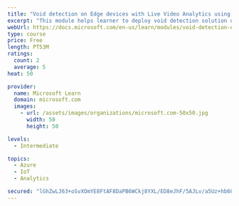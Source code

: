 ```yaml
---
title: "Void detection on Edge devices with Live Video Analytics using own images and video"
excerpt: "This module helps learner to deploy void detection solution using Live Video Analytics and Custom Vision"
webUrl: https://docs.microsoft.com/en-us/learn/modules/void-detection-edge-devices-live-video-analytics/
type: course
price: Free
length: PT53M
ratings:
  count: 2
  average: 5
heat: 50

provider:
  name: Microsoft Learn
  domain: microsoft.com
  images:
    - url: /assets/images/organizations/microsoft.com-50x50.jpg
      width: 50
      height: 50

levels:
  - Intermediate

topics:
  - Azure
  - IoT
  - Analytics

secured: "lGhZwLJ63+oSvXOmYE8FtAF8DaPB6WCkj8YXL/ED8eJhF/5AJLv/a5Uz+hb6Uh//3qM8LJPQ2lq1Bb4/CQneNLearOpjcmjQl3RxtoJBTINNoIY1ZZmh40m13lCPx7EYUZnvG8o59ZRCyYlaABev+vGt7+goxP1Nqo27KrK+1CdElp2tWFTqwWH8gXIvNVc0FhuoW3IgaWhywdPfPMrGzlW+HnGpWTVV8/mPy/cVv/gJN+KREUHVtKzrZLmc3OYrsM1yuKKJFvRmGpoEnL0sMTkhhhzwxFhf/Bhq2vGUVsOdtRUvyByfel80UumtScM7Oppx9PiRmB65UHjILEtTvSgUTMz6aHjyHxkYMeiMqdgL4iD97avdDFfkq0oOuQze8I8cEiqDIAetGDzGMf9J2pHDVGqNHfIuVcfxViJnKlk=;FnwjIaPW/hyUW1NnmhYPKQ=="
---
```


